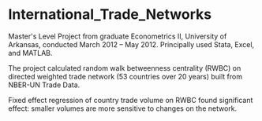# International_Trade_Networks

Master's Level Project from graduate Econometrics II, University of Arkansas, conducted March 2012 – May 2012.
Principally used Stata, Excel, and MATLAB.
 
The project calculated random walk betweenness centrality (RWBC) on 
directed weighted trade network (53 countries over 20 years) 
built from NBER-UN Trade Data.

Fixed effect regression of country trade
volume on RWBC found significant effect: 
smaller volumes are more sensitive to changes on the network.
